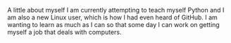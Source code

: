A little about myself
I am currently attempting to teach myself Python and I am also a new Linux user, which is how I had even heard of GitHub. I am wanting to learn as much as I can so that some day I can work on getting myself a job that deals with computers.
